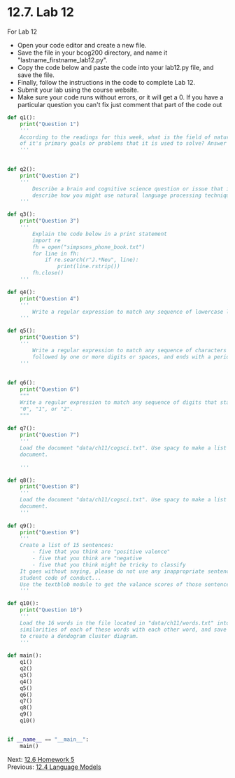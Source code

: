 # 12.7. Lab 12

For Lab 12
- Open your code editor and create a new file. 
- Save the file in your bcog200 directory, and name it "lastname_firstname_lab12.py". 
- Copy the code below and paste the code into your lab12.py file, and save the file.
- Finally, follow the instructions in the code to complete Lab 12.
- Submit your lab using the course website.
- Make sure your code runs without errors, or it will get a 0. If you have a particular question you can't fix
    just comment that part of the code out

```python
def q1():
    print("Question 1")
    '''
    According to the readings for this week, what is the field of natural language processing, and what are some
    of it's primary goals or problems that it is used to solve? Answer in a print statement.
    '''

    
def q2():
    print("Question 2")
    '''
        Describe a brain and cognitive science question or issue that involves language that you find interesting, and 
        describe how you might use natural language processing techniques to solve it.
    '''

def q3():
    print("Question 3")
    '''
        Explain the code below in a print statement
        import re
        fh = open("simpsons_phone_book.txt")
        for line in fh:
            if re.search(r"J.*Neu", line):
                print(line.rstrip())
        fh.close()
    '''

def q4():
    print("Question 4")
    '''
        Write a regular expression to match any sequence of lowercase letters that ends with the letter "e".
    '''

def q5():
    print("Question 5")
    '''
        Write a regular expression to match any sequence of characters that starts with an uppercase letter and is 
        followed by one or more digits or spaces, and ends with a period.
    '''
 
    
def q6():
    print("Question 6")
    """
    Write a regular expression to match any sequence of digits that starts with the digit "1" and is followed by either 
    "0", "1", or "2".
    """
    
def q7():
    print("Question 7")
    '''
    Load the document "data/ch11/cogsci.txt". Use spacy to make a list of all the sentence subjects in the 
    document.
 
    '''

def q8():
    print("Question 8")
    '''
    Load the document "data/ch11/cogsci.txt". Use spacy to make a list of all the unique entities in the 
    document.
    '''
    
def q9():
    print("Question 9")
    '''
    Create a list of 15 sentences:
        - five that you think are "positive valence"
        - five that you think are "negative
        - five that you think might be tricky to classify
    It goes without saying, please do not use any inappropriate sentences or language that would violate the 
    student code of conduct... 
    Use the textblob module to get the valance scores of those sentences. Print the sentences the results.
    '''

def q10():
    print("Question 10")
    '''
    Load the 16 words in the file located in "data/ch11/words.txt" into a list. Use spacy to word embedding 
    similarities of each of these words with each other word, and save in a numpy matrix. Then use the matrix
    to create a dendogram cluster diagram.
    '''
    
def main():
    q1()
    q2()
    q3()
    q4()
    q5()
    q6()
    q7()
    q8()
    q9()
    q10()


if __name__ == "__main__":
    main()
```

Next: [12.6 Homework 5](../CH12/12.6.%20HW%205.md)<br>
Previous: [12.4 Language Models](../CH12/12.4.%20Language%20Models.md)
